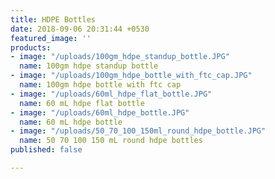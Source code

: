 ```yaml
---
title: HDPE Bottles
date: 2018-09-06 20:31:44 +0530
featured_image: ''
products:
- image: "/uploads/100gm_hdpe_standup_bottle.JPG"
  name: 100gm hdpe standup bottle
- image: "/uploads/100gm_hdpe_bottle_with_ftc_cap.JPG"
  name: 100gm hdpe bottle with ftc cap
- image: "/uploads/60ml_hdpe_flat_bottle.JPG"
  name: 60 mL hdpe flat bottle
- image: "/uploads/60ml_hdpe_bottle.JPG"
  name: 60 mL hdpe bottle
- image: "/uploads/50_70_100_150ml_round_hdpe_bottle.JPG"
  name: 50 70 100 150 mL round hdpe bottles
published: false

---
```

